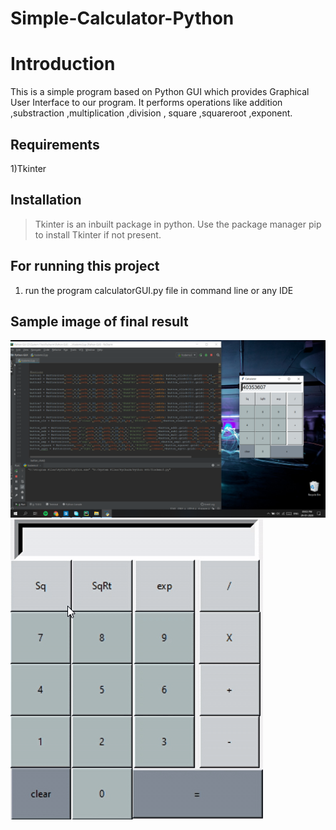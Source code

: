 # Simple-Calculator-Python


# Introduction

This is a simple program based on Python GUI  which provides Graphical User Interface to our program.
It performs operations like addition ,substraction ,multiplication ,division , square ,squareroot ,exponent.

## Requirements
1)Tkinter


## Installation

>Tkinter is an inbuilt package in python. 
>Use the package manager pip to install Tkinter if not present.


## For running this project

1) run the program calculatorGUI.py file in command line or any IDE


## Sample image of final result

![sample_image](sample.jpg)
![sample_image](Calculator2020-01-2920-59-20.gif)
